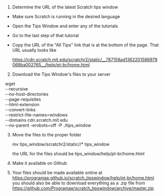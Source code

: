 1. Determine the URL of the latest Scratch tips window

* Make sure Scratch is running in the desired language

* Open the Tips Window and enter any of the tutorials

* Go to the last step of that tutorial

* Copy the URL of the "All Tips" link that is at the bottom of the page. That URL usually looks like

   https://cdn.scratch.mit.edu/scratchr2/static/__787158ad1362201586979068ba002765__/help/pt-br/home.html


2. Download the Tips Window's files to your server

wget \
     --recursive \
     --no-host-directories \
     --page-requisites \
     --html-extension \
     --convert-links \
     --restrict-file-names=windows \
     --domains cdn.scratch.mit.edu \
     --no-parent -erobots=off -P ./tips_window <Your URL>

3. Move the files to the proper folder

   mv tips_window/scratchr2/static/<Your URL>/* tips_window

   the URL for the files should be tips_window/help/pt-br/home.html

4. Make it available on Github

5. Your files should be made available online at https://programae.github.io/scratch_tipswindow/help/pt-br/home.html you should also be able to download everything as a .zip file from https://github.com/Programae/scratch_tipswindow/archive/master.zip

